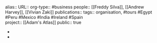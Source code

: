 alias::
URL::
org-type:: #business 
people:: [[Freddy Silva]], [[Andrew Harvey]], [[Vivian Zaki]] 
publications:: 
tags:: organisation, #tours #Egypt #Peru #Mexico #India #Ireland #Spain  
project:: [[Adam's Atlas]] 
public:: true

-
-